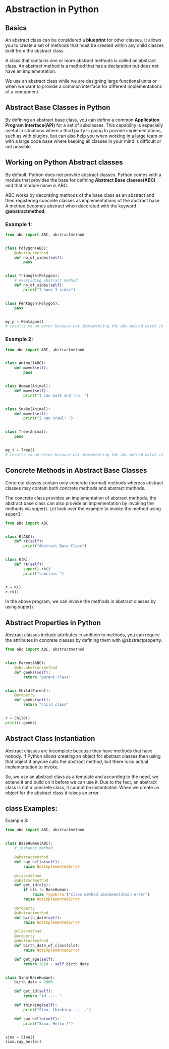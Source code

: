 # Abstraction in Python

## Basics

An abstract class can be considered a **blueprint** for other classes. It allows you to create a set of methods that
must be created within any child classes built from the abstract class.

A class that contains one or more abstract methods is called an abstract class. An abstract method is a method that has
a declaration but does not have an implementation.

We use an abstract class while we are designing large functional units or when we want to provide a common interface for
different implementations of a component.

## Abstract Base Classes in Python

By defining an abstract base class, you can define a common **Application Program Interface(API)** for a set of
subclasses.
This capability is especially useful in situations where a third party is going to provide implementations, such as with
plugins, but can also help you when working in a large team or with a large code base where keeping all classes in your
mind is difficult or not possible.

## Working on Python Abstract classes

By default, Python does not provide abstract classes. Python comes with a module that provides the base for defining
**Abstract Base classes(ABC)** and that module name is ABC.

ABC works by decorating methods of the base class as an abstract and then registering concrete classes as
implementations of the abstract base. A method becomes abstract when decorated with the keyword **@abstractmethod**.

### Example 1:

```Python
from abc import ABC, abstractmethod


class Polygon(ABC):
    @abstractmethod
    def no_of_sides(self):
        pass


class Triangle(Polygon):
    # overriding abstract method
    def no_of_sides(self):
        print("I have 3 sides")


class Pentagon(Polygon):
    pass


my_p = Pentagon()
# results to an error because not implementing the abs method witch is 'no_of_sides'
```

### Example 2:

```Python
from abc import ABC, abstractmethod


class Animal(ABC):
    def move(self):
        pass


class Human(Animal):
    def move(self):
        print("I can walk and run. ")


class Snake(Animal):
    def move(self):
        print("I can crawl! ")


class Tree(Animal):
    pass


my_t = Tree()
# results to an error because not implementing the abs method witch is 'move'
```

## Concrete Methods in Abstract Base Classes

Concrete classes contain only concrete (normal) methods whereas abstract classes may contain both concrete methods and
abstract methods.

The concrete class provides an implementation of abstract methods, the abstract base class can also provide an
implementation by invoking the methods via super(). Let look over the example to invoke the method using super():

```Python
from abc import ABC


class R(ABC):
    def rk(self):
        print("Abstract Base Class")


class K(R):
    def rk(self):
        super().rk()
        print("subclass ")


r = K()
r.rk()
```

In the above program, we can invoke the methods in abstract classes by using super().

## Abstract Properties in Python

Abstract classes include attributes in addition to methods, you can require the attributes in concrete classes by
defining them with @abstractproperty.

```Python
from abc import ABC, abstractmethod


class Parent(ABC):
    @abc.abstractmethod
    def geeks(self):
        return "parent class"


class Child(Parent):
    @property
    def geeks(self):
        return "child class"


r = Child()
print(r.geeks)
```

## Abstract Class Instantiation

Abstract classes are incomplete because they have methods that have nobody. If Python allows creating an object for
abstract classes then using that object if anyone calls the abstract method, but there is no actual implementation to
invoke.

So, we use an abstract class as a template and according to the need, we extend it and build on it before we can use it.
Due to the fact, an abstract class is not a concrete class, it cannot be instantiated. When we create an object for the
abstract class it raises an error.

## class Examples:
Example 3:

```Python
from abc import ABC, abstractmethod


class BaseHuman(ABC):
    # instance method

    @abstractmethod
    def say_hello(self):
        raise NotImplementedError

    @classmethod
    @abstractmethod
    def get_id(cls):
        if cls != BaseHuman:
            raise TypeError("class method implementation error")
        raise NotImplementedError

    @property
    @abstractmethod
    def birth_date(self):
        raise NotImplementedError

    @classmethod
    @property
    @abstractmethod
    def birth_date_of_class(cls):
        raise NotImplementedError

    def get_age(self):
        return 2024 - self.birth_date


class Sina(BaseHuman):
    birth_date = 2000

    def get_id(self):
        return "id ---- "

    def thinking(self):
        print("Sina, thinking  -. -.")

    def say_hello(self):
        print("Sina, Hello !")


sina = Sina()
sina.say_hello()
```
